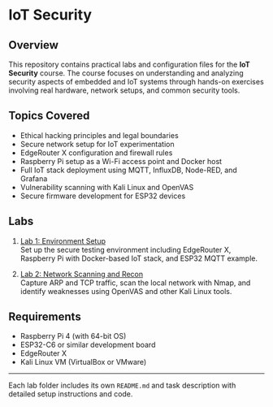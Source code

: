 # IoT Security

## Overview

This repository contains practical labs and configuration files for the **IoT Security** course. The course focuses on understanding and analyzing security aspects of embedded and IoT systems through hands-on exercises involving real hardware, network setups, and common security tools.

## Topics Covered

- Ethical hacking principles and legal boundaries
- Secure network setup for IoT experimentation
- EdgeRouter X configuration and firewall rules
- Raspberry Pi setup as a Wi-Fi access point and Docker host
- Full IoT stack deployment using MQTT, InfluxDB, Node-RED, and Grafana
- Vulnerability scanning with Kali Linux and OpenVAS
- Secure firmware development for ESP32 devices

## Labs

1. [Lab 1: Environment Setup](lab-01-environment-setup/README.md)  
   Set up the secure testing environment including EdgeRouter X, Raspberry Pi with Docker-based IoT stack, and ESP32 MQTT example.

2. [Lab 2: Network Scanning and Recon](lab-02-network-scanning-and-recon/README.md)  
   Capture ARP and TCP traffic, scan the local network with Nmap, and identify weaknesses using OpenVAS and other Kali Linux tools.

## Requirements

- Raspberry Pi 4 (with 64-bit OS)
- ESP32-C6 or similar development board
- EdgeRouter X
- Kali Linux VM (VirtualBox or VMware)

---

Each lab folder includes its own `README.md` and task description with detailed setup instructions and code.
